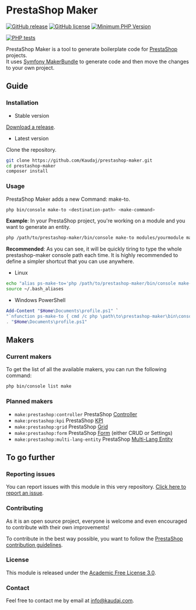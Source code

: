 # PrestaShop Maker

[![GitHub release](https://img.shields.io/github/release/Kaudaj/prestashop-maker.svg)](https://GitHub.com/Kaudaj/kjmodulebedrock/releases/)
[![GitHub license](https://img.shields.io/github/license/Kaudaj/prestashop-maker)](https://github.com/Kaudaj/kjmodulebedrock/LICENSE.md)
[![Minimum PHP Version](https://img.shields.io/badge/php-%3E%3D%207.4-8892BF.svg?style=flat-square)](https://php.net/)

[![PHP tests](https://github.com/Kaudaj/prestashop-maker/actions/workflows/php.yml/badge.svg)](https://github.com/Kaudaj/kjmodulebedrock/actions/workflows/php.yml)

PrestaShop Maker is a tool to generate boilerplate code for [PrestaShop][prestashop] projects.<br>
It uses [Symfony MakerBundle](https://symfony.com/bundles/SymfonyMakerBundle/current/index.html) to generate code and then move the changes to your own project.

## Guide

### Installation

- Stable version

[Download a release](https://github.com/Kaudaj/prestashop-maker/releases/).

- Latest version

Clone the repository.

```bash
git clone https://github.com/Kaudaj/prestashop-maker.git
cd prestashop-maker
composer install
```

### Usage

PrestaShop Maker adds a new Command: make-to.

```bash
php bin/console make-to <destination-path> <make-command>
```

**Example**: In your PrestaShop project, you're working on a module and you want to generate an entity.

```bash
php /path/to/prestashop-maker/bin/console make-to modules/yourmodule make:entity
```

**Recommended**: As you can see, it will be quickly tiring to type the whole prestashop-maker console path each time.
It is highly recommended to define a simpler shortcut that you can use anywhere.

- Linux

```bash
echo "alias ps-make-to='php /path/to/prestashop-maker/bin/console make-to'" >> ~/.bash_aliases
source ~/.bash_aliases
```

- Windows PowerShell

```powershell
Add-Content "$Home\Documents\profile.ps1" `
"`nfunction ps-make-to { cmd /c php \path\to\prestashop-maker\bin\console make-to $args }"
. "$Home\Documents\profile.ps1"
```

## Makers

### Current makers

To get the list of all the available makers, you can run the following command:

```bash
php bin/console list make
```

### Planned makers

- `make:prestashop:controller` PrestaShop [Controller](https://devdocs.prestashop.com/1.7/modules/concepts/controllers/)
- `make:prestashop:kpi` PrestaShop [KPI](https://devdocs.prestashop.com/1.7/modules/concepts/controllers/kpi-blocks/)
- `make:prestashop:grid` PrestaShop [Grid](https://devdocs.prestashop.com/1.7/development/components/grid/)
- `make:prestashop:form` PrestaShop [Form](https://devdocs.prestashop.com/1.7/development/architecture/migration-guide/forms/crud-forms/) (either CRUD or Settings)
- `make:prestashop:multi-lang-entity` PrestaShop [Multi-Lang Entity](https://devdocs.prestashop.com/1.7/modules/concepts/doctrine/how-to-handle-multi-lang-doctrine-entity/)

## To go further

### Reporting issues

You can report issues with this module in this very repository. [Click here to report an issue](https://github.com/Kaudaj/kjmodulebedrock/issues/new/choose).

### Contributing

As it is an open source project, everyone is welcome and even encouraged to contribute with their own improvements!

To contribute in the best way possible, you want to follow the [PrestaShop contribution guidelines](https://devdocs.prestashop.com/1.7/contribute/contribution-guidelines/project-modules/).

### License

This module is released under the [Academic Free License 3.0](https://opensource.org/licenses/AFL-3.0).

### Contact

Feel free to contact me by email at [info@kaudaj.com](mailto:info@kaudaj.com).

[prestashop]: https://www.prestashop.com/
